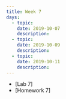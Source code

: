 ```yaml
---
title: Week 7
days:
  - topic: 
    date: 2019-10-07
    description: 
  - topic:
    date: 2019-10-09
    description: 
  - topic: 
    date: 2019-10-11
    description: 
---
```


- [Lab 7]
- [Homework 7]
